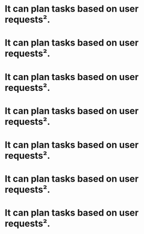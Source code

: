 # It can plan tasks based on user requests².
# It can plan tasks based on user requests².
# It can plan tasks based on user requests².
# It can plan tasks based on user requests².
# It can plan tasks based on user requests².
# It can plan tasks based on user requests².
# It can plan tasks based on user requests².
